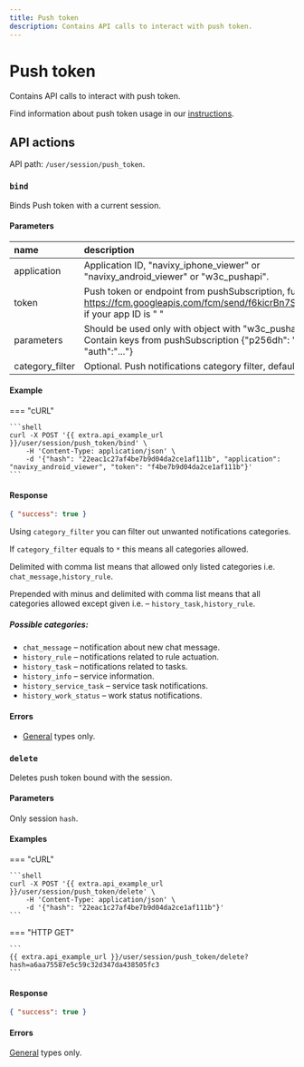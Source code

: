 ```yaml
---
title: Push token
description: Contains API calls to interact with push token.
---
```


# Push token

Contains API calls to interact with push token. 

Find information about push token usage in our [instructions](../../../../guides/rules-notifications/get-push-notifications.md).


## API actions

API path: `/user/session/push_token`.

### `bind`

Binds Push token with a current session.

#### Parameters

| name            | description                                                                                                                              | type                                              |
|:----------------|:-----------------------------------------------------------------------------------------------------------------------------------------|:--------------------------------------------------|
| application     | Application ID, "navixy_iphone_viewer" or "navixy_android_viewer" or "w3c_pushapi".                                                      | [enum](../../../../getting-started/introduction.md#data-types) |
| token           | Push token or endpoint from pushSubscription, full URL like https://fcm.googleapis.com/fcm/send/f6kicrBn7S0:APA91b if your app ID is " " | string                                            |
| parameters      | Should be used only with object with "w3c_pushapi". Contain keys from pushSubscription {"p256dh": "...", "auth":"..."}                   | JSON object                                       |
| category_filter | Optional. Push notifications category filter, default is `*`.                                                                            | string                                            |

#### Example

=== "cURL"

    ```shell
    curl -X POST '{{ extra.api_example_url }}/user/session/push_token/bind' \
        -H 'Content-Type: application/json' \
        -d '{"hash": "22eac1c27af4be7b9d04da2ce1af111b", "application": "navixy_android_viewer", "token": "f4be7b9d04da2ce1af111b"}'
    ```

#### Response

```json
{ "success": true }
```

Using `category_filter` you can filter out unwanted notifications categories.

If `category_filter` equals to `*` this means all categories allowed.

Delimited with comma list means that allowed only listed categories i.e. `chat_message,history_rule`.

Prepended with minus and delimited with comma list means that all categories allowed except given i.e. – `history_task,history_rule`.

##### Possible categories:

* `chat_message` – notification about new chat message.
* `history_rule` – notifications related to rule actuation.
* `history_task` – notifications related to tasks.
* `history_info` – service information.
* `history_service_task` – service task notifications.
* `history_work_status` – work status notifications.

#### Errors

* [General](../../../../getting-started/errors.md#error-codes) types only.


### `delete`

Deletes push token bound with the session.

#### Parameters

Only session `hash`.

#### Examples

=== "cURL"

    ```shell
    curl -X POST '{{ extra.api_example_url }}/user/session/push_token/delete' \
        -H 'Content-Type: application/json' \
        -d '{"hash": "22eac1c27af4be7b9d04da2ce1af111b"}'
    ```
    
=== "HTTP GET"

    ```
    {{ extra.api_example_url }}/user/session/push_token/delete?hash=a6aa75587e5c59c32d347da438505fc3
    ```

#### Response

```json
{ "success": true }
```

#### Errors

[General](../../../../getting-started/errors.md#error-codes) types only.

